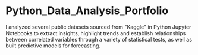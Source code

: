 # Python_Data_Analysis_Portfolio
I analyzed several public datasets sourced from "Kaggle" in Python Jupyter Notebooks to extract insights, highlight trends and establish relationships between correlated variables through a variety of statistical tests, as well as built predictive models for forecasting. 
